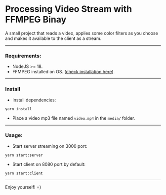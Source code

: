 # Processing Video Stream with FFMPEG Binay

A small project that reads a video, applies some color filters as you choose and makes it available to the client as a stream.

---

### Requirements:
- NodeJS >= 18.
- FFMPEG installed on OS. ([check installation here](https://ffmpeg.org/download.html)).

---

### Install

- Install dependencies:
```
yarn install
```

- Place a video mp3 file named `video.mp4` in the `media/` folder.

---

### Usage:

- Start server streaming on 3000 port:
```
yarn start:server 
```

- Start client on 8080 port by default:
```
yarn start:client
```
---

Enjoy yourself! =)
